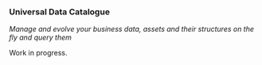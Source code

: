 ### Universal Data Catalogue
_Manage and evolve your business data, assets and their structures on the fly and query them_

Work in progress.